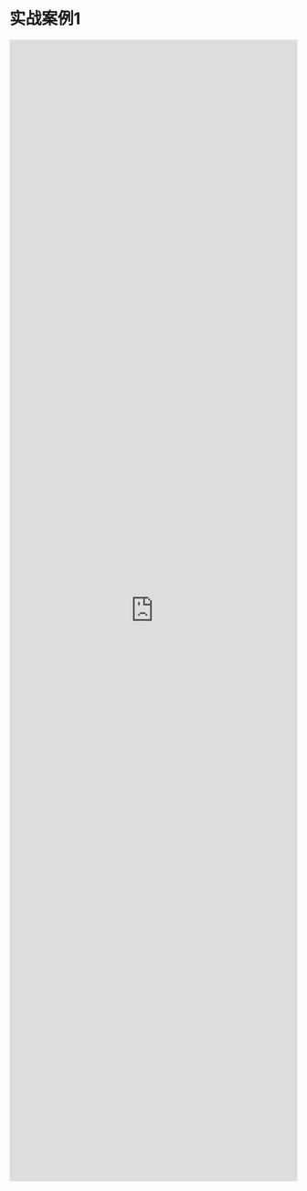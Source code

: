 # 实战案例1

<iframe style="min-height:2000px" width="100%" scrolling="auto" title="AntHubTC" src="https://nbviewer.org/github/AntHubTC/AntHubTC.github.io/blob/master/pandas/jupterDoc/case1.ipynb" frameborder="no" loading="lazy" allowtransparency="true" allowfullscreen="true"></iframe>
